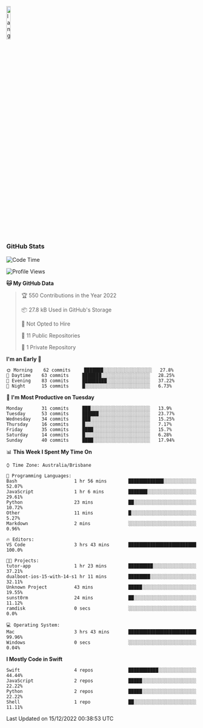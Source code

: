 <p align="left"><img width=15%" src="https://github.com/alansmathew/alansmathew/raw/master/lang.gif" alt="lang image here" /></p>

# <h3 align="left">GitHub Stats</h3>

<!--START_SECTION:waka-->
![Code Time](http://img.shields.io/badge/Code%20Time-119%20hrs%2034%20mins-blue)

![Profile Views](http://img.shields.io/badge/Profile%20Views-36-blue)

**🐱 My GitHub Data** 

> 🏆 550 Contributions in the Year 2022
 > 
> 📦 27.8 kB Used in GitHub's Storage 
 > 
> 🚫 Not Opted to Hire
 > 
> 📜 11 Public Repositories 
 > 
> 🔑 1 Private Repository 
 > 
**I'm an Early 🐤** 

```text
🌞 Morning    62 commits     ███████░░░░░░░░░░░░░░░░░░   27.8% 
🌆 Daytime    63 commits     ███████░░░░░░░░░░░░░░░░░░   28.25% 
🌃 Evening    83 commits     █████████░░░░░░░░░░░░░░░░   37.22% 
🌙 Night      15 commits     █░░░░░░░░░░░░░░░░░░░░░░░░   6.73%

```
📅 **I'm Most Productive on Tuesday** 

```text
Monday       31 commits     ███░░░░░░░░░░░░░░░░░░░░░░   13.9% 
Tuesday      53 commits     ██████░░░░░░░░░░░░░░░░░░░   23.77% 
Wednesday    34 commits     ███░░░░░░░░░░░░░░░░░░░░░░   15.25% 
Thursday     16 commits     █░░░░░░░░░░░░░░░░░░░░░░░░   7.17% 
Friday       35 commits     ████░░░░░░░░░░░░░░░░░░░░░   15.7% 
Saturday     14 commits     █░░░░░░░░░░░░░░░░░░░░░░░░   6.28% 
Sunday       40 commits     ████░░░░░░░░░░░░░░░░░░░░░   17.94%

```


📊 **This Week I Spent My Time On** 

```text
⌚︎ Time Zone: Australia/Brisbane

💬 Programming Languages: 
Bash                     1 hr 56 mins        █████████████░░░░░░░░░░░░   52.07% 
JavaScript               1 hr 6 mins         ███████░░░░░░░░░░░░░░░░░░   29.61% 
Python                   23 mins             ██░░░░░░░░░░░░░░░░░░░░░░░   10.72% 
Other                    11 mins             █░░░░░░░░░░░░░░░░░░░░░░░░   5.27% 
Markdown                 2 mins              ░░░░░░░░░░░░░░░░░░░░░░░░░   0.96%

🔥 Editors: 
VS Code                  3 hrs 43 mins       █████████████████████████   100.0%

🐱‍💻 Projects: 
tutor-app                1 hr 23 mins        █████████░░░░░░░░░░░░░░░░   37.21% 
dualboot-ios-15-with-14-s1 hr 11 mins        ████████░░░░░░░░░░░░░░░░░   32.11% 
Unknown Project          43 mins             █████░░░░░░░░░░░░░░░░░░░░   19.55% 
sunst0rm                 24 mins             ██░░░░░░░░░░░░░░░░░░░░░░░   11.12% 
ramdisk                  0 secs              ░░░░░░░░░░░░░░░░░░░░░░░░░   0.0%

💻 Operating System: 
Mac                      3 hrs 43 mins       █████████████████████████   99.96% 
Windows                  0 secs              ░░░░░░░░░░░░░░░░░░░░░░░░░   0.04%

```

**I Mostly Code in Swift** 

```text
Swift                    4 repos             ███████████░░░░░░░░░░░░░░   44.44% 
JavaScript               2 repos             █████░░░░░░░░░░░░░░░░░░░░   22.22% 
Python                   2 repos             █████░░░░░░░░░░░░░░░░░░░░   22.22% 
Shell                    1 repo              ██░░░░░░░░░░░░░░░░░░░░░░░   11.11%

```



 Last Updated on 15/12/2022 00:38:53 UTC
<!--END_SECTION:waka-->
